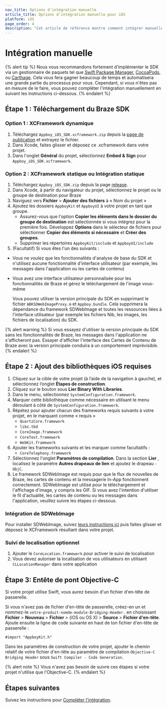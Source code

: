 ```yaml
---
nav_title: Options d'intégration manuelle
article_title: Options d'intégration manuelle pour iOS
platform: iOS
page_order: 4
description: "Cet article de référence montre comment intégrer manuellement le Braze SDK pour iOS."
---
```


# Intégration manuelle

{% alert tip %}
Nous vous recommandons fortement d'implémenter le SDK via un gestionnaire de paquets tel que [Swift Package Manager](../swift_package_manager/), [CocoaPods](../cocoapods/), ou [Carthage](../carthage_integration/). Cela vous fera gagner beaucoup de temps et automatisera une grande partie du processus pour vous. Cependant, si vous n'êtes pas en mesure de le faire, vous pouvez compléter l'intégration manuellement en suivant les instructions ci-dessous.
{% endalert %}

## Étape 1 : Téléchargement du Braze SDK

### Option 1 : XCFramework dynamique

1. Téléchargez `Appboy_iOS_SDK.xcframework.zip` depuis la [page de publication](https://github.com/appboy/appboy-ios-sdk/releases) et extrayez le fichier.
2. Dans Xcode, faites glisser et déposez ce .xcframework dans votre projet.
3. Dans l'onglet **Général** du projet, sélectionnez **Embed & Sign** pour `Appboy_iOS_SDK.xcframework`.

### Option 2 : XCFramework statique ou Intégration statique

1. Téléchargez `Appboy_iOS_SDK.zip` depuis la page [release](https://github.com/appboy/appboy-ios-sdk/releases).
2. Dans Xcode, à partir du navigateur du projet, sélectionnez le projet ou le groupe de destination pour Braze
3. Naviguez vers **Fichier** > **Ajouter des fichiers** à « Nom du projet »
4. Ajoutez les dossiers `AppboyKit` et `AppboyUI` à votre projet en tant que groupe.
    - Assurez-vous que l'option **Copier les éléments dans le dossier du groupe de destination** est sélectionnée si vous intégrez pour la première fois. Développez **Options** dans le sélecteur de fichiers pour sélectionner **Copier des éléments si nécessaire** et **Créer des groupes**.
    - Supprimer les répertoires `AppboyKit/include` et `AppboyUI/include`
5. (Facultatif) Si vous êtes l'un des suivants :
  - Vous ne voulez que les fonctionnalités d'analyse de base du SDK et n'utilisez aucune fonctionnalité d'interface utilisateur (par exemple, les messages dans l'application ou les cartes de contenu)
  - Vous avez une interface utilisateur personnalisée pour les fonctionnalités de Braze et gérez le téléchargement de l'image vous-même

    Vous pouvez utiliser la version principale du SDK en supprimant le fichier `ABKSDWebImageProxy.m` et `Appboy.bundle`. Cela supprimera la dépendance du framework SDWebImage et toutes les ressources liées à l'interface utilisateur (par exemple les fichiers Nib, les images, les fichiers de localisation) du SDK.

{% alert warning %}
Si vous essayez d'utiliser la version principale du SDK sans les fonctionnalités de Braze, les messages dans l'application ne s'afficheront pas. Essayer d'afficher l'interface des Cartes de Contenu de Braze avec la version principale conduira à un comportement imprévisible.
{% endalert %}

## Étape 2 : Ajout des bibliothèques iOS requises

1. Cliquez sur la cible de votre projet (à l’aide de la navigation à gauche), et sélectionnez l’onglet **Étapes de construction**.
2. Cliquez sur le bouton <i class="fas fa-plus"></i> sous **Lier Binary With Libraries**.
3. Dans le menu, sélectionnez `SystemConfiguration.framework`.
4. Marquer cette bibliothèque comme nécessaire en utilisant le menu déroulant à côté de `SystemConfiguration.framework`.
5. Répétez pour ajouter chacun des frameworks requis suivants à votre projet, en le marquant comme « requis »
    - `QuartzCore.framework`
    - `libz.tbd`
    - `CoreImage.framework`
    - `CoreText.framework`
    - `WebKit.framework`
6. Ajouter les frameworks suivants et les marquer comme facultatifs :
    - `CoreTelephony.framework`
7. Sélectionnez l'onglet **Paramètres de compilation**. Dans la section **Lier** , localisez le paramètre **Autres drapeaux de lien** et ajoutez le drapeau `-ObjC`.
8. Le framework SDWebImage est requis pour que le flux de nouvelles de Braze, les cartes de contenu et la messagerie In-App fonctionnent correctement. SDWebImage est utilisé pour le téléchargement et l'affichage d'image, y compris les GIF. Si vous avez l'intention d'utiliser le fil d'actualité, les cartes de contenu ou les messages dans l'application, veuillez suivre les étapes ci-dessous.

### Intégration de SDWebImage

Pour installer SDWebImage, suivez [leurs instructions ici](https://github.com/SDWebImage/SDWebImage/wiki/Installation-Guide#build-sdwebimage-as-xcframework) puis faites glisser et déposez le XCFramework résultant dans votre projet.

### Suivi de localisation optionnel

1. Ajouter le `CoreLocation.framework` pour activer le suivi de localisation
2. Vous devez autoriser la localisation de vos utilisateurs en utilisant `CLLocationManager` dans votre application

## Étape 3: Entête de pont Objective-C

Si votre projet utilise Swift, vous aurez besoin d'un fichier d'en-tête de passerelle.

Si vous n'avez pas de fichier d'en-tête de passerelle, créez-en un et nommez-le `votre-produit-nomde-module-Bridging-Header.` en choisissant **Fichier** > **Nouveau** > **Fichier** > (iOS ou OS X) > **Source** > **Fichier d'en-tête**. Ajoute ensuite la ligne de code suivante en haut de ton fichier d'en-tête de passerelle :
```
#import "AppboyKit.h"
```

Dans les paramètres de construction de votre projet, ajouter le chemin relatif de votre fichier d'en-tête au paramètre de compilation `Objective-C Bridging Header` sous `Swift Compiler - Code Generation`.

{% alert note %}
Vous n'avez pas besoin de suivre ces étapes si votre projet n'utilise que l'Objective-C.
{% endalert %}

## Étapes suivantes

Suivez les instructions pour [Compléter l'intégration]({{site.baseurl}}/developer_guide/platform_integration_guides/ios/initial_sdk_setup/completing_integration/).

